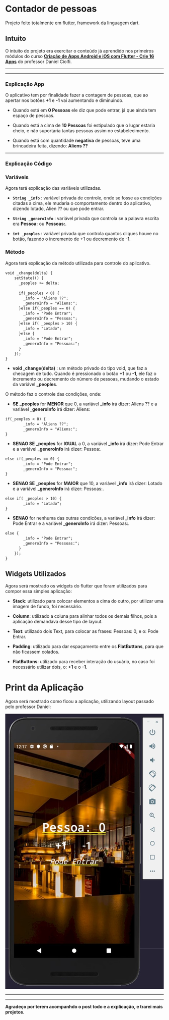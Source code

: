 # Contador de pessoas

Projeto feito totalmente em flutter, framework da linguagem dart.

## **Intuito**

O intuito do projeto era exercitar o conteúdo já aprendido nos primeiros módulos
do curso **[Criação de Apps Android e iOS com Flutter - Crie 16 Apps](https://www.udemy.com/course/curso-completo-flutter-app-android-ios/?couponCode=FLUTTER12192)** do professor Daniel Ciolfi.

****
****
### **Explicação App**

O aplicativo tem por finalidade fazer a contagem de pessoas, que ao apertar nos botões
**+1** e **-1** vai aumentando e diminuindo.

* Quando está em **0 Pessoas** ele diz que pode entrar, já que ainda tem espaço de pessoas.

* Quando está a cima de **10 Pessoas** foi estipulado que o lugar estaria cheio, e não suportaria tantas pessoas assim no estabelecimento.

* Quando está com quantidade **negativa** de pessoas, teve uma brincadeira feita, dizendo: **Aliens ??**

****
### **Explicação Código**

### **Variáveis**

Agora terá explicação das variáveis utilizadas.

* **`String _info`**  : variável privada de controle, onde se fosse as condições citadas a cima, ele mudaria o comportamento dentro do aplicativo, dizendo lotado, Alien ?? ou que pode entrar.


* **`String _generoInfo`** : variável privada que controla se a palavra escrita era **Pessoa:** ou **Pessoas:**.

* **`int _peoples`** : variável privada que controla quantos cliques houve no botão, fazendo o incremento de +1 ou decremento de -1.

### **Método**

Agora terá explicação da método utilizada para controle do aplicativo.


```
void _change(delta) {
    setState(() {
      _peoples += delta;

      if(_peoples < 0) {
        _info = "Aliens ??";
        _generoInfo = "Aliens:";
      }else if(_peoples == 0) {
        _info = "Pode Entrar";
        _generoInfo = "Pessoa:";
      }else if( _peoples > 10) {
        _info = "Lotado";
      }else {
        _info = "Pode Entrar";
        _generoInfo = "Pessoas:";
      }
    });
}
```

* **void _change(delta)** : um método privado do tipo void, que faz a checagem de tudo. Quando é pressionado o botão **+1** ou **-1**, ele faz o incremento ou decremento do número de pessoas, mudando o estado da variável **_peoples**.

O método faz o controle das condições, onde:

* **SE** **_peoples** for **MENOR** que 0, a variável **_info** irá dizer: Aliens ?? e a variável **_generoInfo** irá dizer: Aliens:

```
if(_peoples < 0) {
        _info = "Aliens ??";
        _generoInfo = "Aliens:";
}
```

* **SENAO SE** **_peoples** for **IGUAL** a 0, a variável **_info** irá dizer: Pode Entrar e a variável **_generoInfo** irá dizer: Pessoa:.

```
else if(_peoples == 0) {
        _info = "Pode Entrar";
        _generoInfo = "Pessoa:";
}
```

* **SENAO SE** **_peoples** for **MAIOR** que 10, a variável **_info** irá dizer: Lotado e a variável **_generoInfo** irá dizer: Pessoas:.
```
else if( _peoples > 10) {
        _info = "Lotado";
}
```

* **SENAO** for nenhuma das outras condicões, a variável **_info** irá dizer: Pode Entrar e a variável **_generoInfo** irá dizer: Pessoas:.

```
else {
        _info = "Pode Entrar";
        _generoInfo = "Pessoas:";
      }
    });
}
```

## **Widgets Utilizados**

Agora será mostrado os widgets do flutter que foram utilizados para compor essa simples aplicação:

* **Stack**: utilizado para colocar elementos a cima do outro, por utilizar uma imagem de fundo, foi necessário.

* **Column**: utilizado a coluna para alinhar todos os demais filhos, pois a aplicação demandava desse tipo de layout.

* **Text**: utilizado dois Text, para colocar as frases: Pessoas: 0, e o: Pode Entrar.

* **Padding**: utilizado para dar espaçamento entre os **FlatButtons**, para que não ficassem colados.

* **FlatButtons**: utilizado para receber interação do usuário, no caso foi necessário utilizar dois, o: **+1** e o **-1**.

# **Print da Aplicação**

Agora será mostrado como ficou a aplicação, utilizando layout passado pelo professor Daniel:

![Print App](src/imageScreen.jpg)

****
****

**Agradeço por terem acompanhdo o post todo e a explicação, e trarei mais projetos.**
